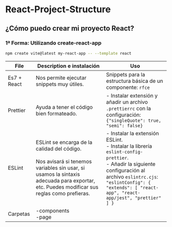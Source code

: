 # React-Project-Structure

## ¿Cómo puedo crear mi proyecto React?

### 1ª Forma: Utilizando create-react-app

```bash
npm create vite@latest my-react-app -- --template react
```

| File          | Description e instalación                                 | Uso                               |
|---------------|-----------------------------------------------------------|-----------------------------------|
| Es7 + React   | Nos permite ejecutar snippets muy útiles.                | Snippets para la estructura básica de un componente: `rfce` |
| Prettier      | Ayuda a tener el código bien formateado.                 | - Instalar extensión y añadir un archivo `.prettierrc` con la configuración:<br>`{"singleQuote": true, "semi": false}` |
| ESLint        | ESLint se encarga de la calidad del código.<br><br>Nos avisará si tenemos variables sin usar, si usamos la sintaxis adecuada para exportar, etc. Puedes modificar sus reglas como prefieras.              | - Instalar la extensión ESLint.<br>- Instalar la librería `eslint-config-prettier`.<br>- Añadir la siguiente configuración al archivo `eslintrc.cjs`:<br>`"eslintConfig": { "extends": [ "react-app", "react-app/jest", "prettier" ] }` |
| Carpetas   | -components<br>-page |  |
